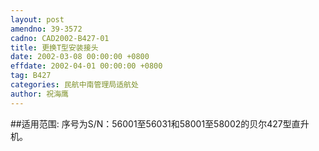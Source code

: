 ```yaml
---
layout: post
amendno: 39-3572
cadno: CAD2002-B427-01
title: 更换T型安装接头
date: 2002-03-08 00:00:00 +0800
effdate: 2002-04-01 00:00:00 +0800
tag: B427
categories: 民航中南管理局适航处
author: 祝海鹰
---
```


##适用范围:
序号为S/N：56001至56031和58001至58002的贝尔427型直升机。

